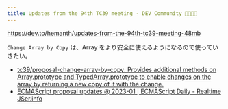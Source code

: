 ```yaml
---
title: Updates from the 94th TC39 meeting - DEV Community 👩‍💻👨‍💻
---
```


https://dev.to/hemanth/updates-from-the-94th-tc39-meeting-48mb

`Change Array by Copy` は、Array をより安全に使えるようになるので使っていきたい。

- [tc39/proposal-change-array-by-copy: Provides additional methods on Array.prototype and TypedArray.prototype to enable changes on the array by returning a new copy of it with the change.](https://github.com/tc39/proposal-change-array-by-copy)
- [ECMAScript proposal updates @ 2023-01 | ECMAScript Daily - Realtime JSer.info](https://realtime.jser.info/2023/02/03/ecmascript-proposal-updates-2023-01-ecmascript-daily/)
